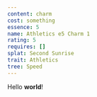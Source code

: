 ```yaml
---
content: charm
cost: something
essence: 5
name: Athletics e5 Charm 1
rating: 5
requires: []
splat: Second Sunrise
trait: Athletics
tree: Speed
---
```


Hello **world**!
